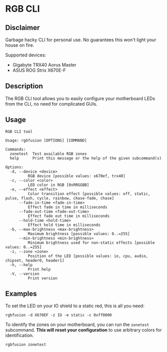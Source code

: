 # RGB CLI

## Disclaimer

Garbage hacky CLI for personal use. No guarantees this won't light your house on
fire.

Supported devices:
 - Gigabyte TRX40 Aorus Master
 - ASUS ROG Strix X670E-F

## Description

The RGB CLI tool allows you to easily configure your motherboard LEDs from the
CLI, no need for complicated GUIs.

## Usage

```
RGB CLI tool

Usage: rgbfusion [OPTIONS] [COMMAND]

Commands:
  zonetest  Test available RGB zones
  help      Print this message or the help of the given subcommand(s)

Options:
  -d, --device <device>
          RGB device [possible values: x670ef, trx40]
  -c, --color <color>
          LED color in RGB [0xRRGGBB]
  -e, --effect <effect>
          Color transition effect [possible values: off, static, pulse, flash, cycle, rainbow, chase-fade, chase]
      --fade-in-time <fade-in-time>
          Effect fade in time in milliseconds
      --fade-out-time <fade-out-time>
          Effect fade out time in milliseconds
      --hold-time <hold-time>
          Effect hold time in milliseconds
  -b, --max-brightness <max-brightness>
          Maximum brightness [possible values: 0..=255]
      --min-brightness <min-brightness>
          Minimum brightness used for non-static effects [possible values: 0..=255]
  -z, --zone <zone>
          Position of the LED [possible values: io, cpu, audio, chipset, header0, header1]
  -h, --help
          Print help
  -V, --version
          Print version
```

## Examples

To set the LED on your IO shield to a static red, this is all you need:

```
rgbfusion -d X670EF -z IO -e static -c 0xff0000
```

To identify the zones on your motherboard, you can run the `zonetest`
subcommand. **This will reset your configuration** to use arbitrary colors for
identification.

```
rgbfusion zonetest
```
